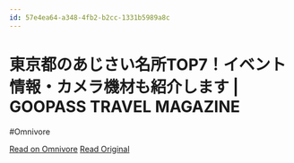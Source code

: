 ```yaml
---
id: 57e4ea64-a348-4fb2-b2cc-1331b5989a8c
---
```


# 東京都のあじさい名所TOP7！イベント情報・カメラ機材も紹介します | GOOPASS TRAVEL MAGAZINE
#Omnivore

[Read on Omnivore](https://omnivore.app/me/https-goopass-jp-travel-tokyo-hydrangea-190720e6491)
[Read Original](https://goopass.jp/travel/tokyo-hydrangea/)



